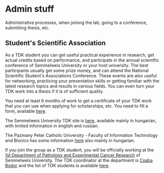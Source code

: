 # Admin stuff

Administrative processes, when joining the lab, going to a conference,
submitting thesis, etc.

## Student's Scientific Association

As a TDK student you can get useful practical experience in research, get actual
credits based on performance, and participate in the annual scientific
conference of Semmelweis University or your host university. The best
participants usually get some prize money, and can attend the National
Scientific Student's Associations Conference. These events are also useful for
networking, practicing your presentation skills or getting familiar with the
latest research topics and results in various fields. You can even turn your TDK
work into a thesis if it is of sufficient quality.

You need at least 6 months of work to get a certificate of your TDK work that
you can use when applying for scholarships, etc. You need to fill a form,
available
[here](http://tdk.semmelweis.hu/documents/2017/kerelem_tdk_igazolashoz_2017.doc).

The Semmelweis University TDK site is [here](http://tdk.semmelweis.hu/),
available mainly in hungarian, with limited information in english and russian.

The Pazmany Peter Catholic University - Faculty of Information Technology and
Bionics has some information [here](http://itk.ppke.hu/tdk/) also mainly in
hungarian.

If you join the group as a TDK student, you will be officially working at the
[1st Department of Pathology and Experimental Cancer
Research](http://semmelweis.hu/patologia1/en/) of Semmelweis University. The TDK
coordinator at the department is [Csaba
Bodor](http://scholar.semmelweis.hu/bodorc/) and the list of TDK students is
available
[here](http://tdk.semmelweis.hu/altalanos-informaciok/i.-sz.-patologiai-es-kiserleti-rakkutato-intezet-151007154150).
